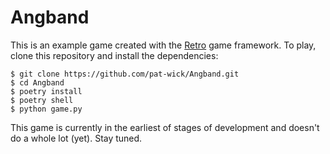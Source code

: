 # Angband

This is an example game created with the [Retro](https://retro-games.readthedocs.io)
game framework. To play, clone this repository and install the dependencies:

    $ git clone https://github.com/pat-wick/Angband.git
    $ cd Angband
    $ poetry install
    $ poetry shell
    $ python game.py

This game is currently in the earliest of stages of development and doesn't do a whole lot (yet). Stay tuned.
